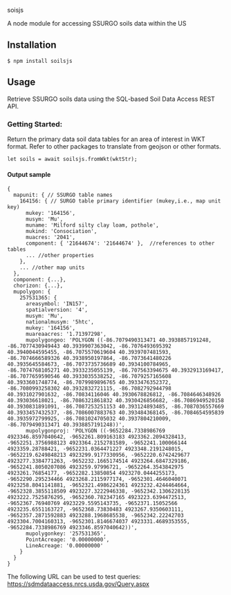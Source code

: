 soisjs

A node module for accessing SSURGO soils data within the US

## Installation

```console
$ npm install soilsjs
```

## Usage

Retrieve SSURGO soils data using the SQL-based Soil Data Access REST API.

### Getting Started:
Return the primary data soil data tables for an area of interest in WKT format. Refer to other packages to translate from geojson or other formats.

```let wktStr = 'polygon((-86.7302676178553 40.4031488400723, -86.73027138053 71 40.4032666167283, -86.7303980022839 40.4035503896778, -86.7303774411828 40.4036807296437, -86.7303165534701 40.4037264832885, -86.7301845989508 40.4037311353392, -86.7299436537218 40.4036649894988, -86.7298337880099 40.403619241858, -86.7296261195992 40.4034443198906, -86.7295670365752 40.403375396507, -86.7295487963104 40.4033229296444, -86.7295891651778 40.4032971947975, -86.7296751509818 40.4031779428205, -86.7297926075345 40.4030645919529, -86.7299309407755 40.402974302328, -86.7300830258591 40.4029800998273, -86.7301991374799 40.40306039039, -86.7302676178553 40.4031488400723))';
let soils = await soilsjs.fromWkt(wktStr);
```
#### Output sample
```
{
  mapunit: { // SSURGO table names
    164156: { // SURGO table primary identifier (mukey,i.e., map unit key)
      mukey: '164156',                                                          
      musym: 'Mu',                                                              
      muname: 'Milford silty clay loam, pothole',                               
      mukind: 'Consociation',                                                                                                    
      muacres: '2041',                                                                                                                
      component: { '21644674': '21644674' },  //references to other tables                                   
      ... //other properties
    },
    ... //other map units
  },
  component: {...},
  chorizon: {...},
  mupolygon: {
    257531365: {
      areasymbol: 'IN157',
      spatialversion: '4',
      musym: 'Mu',
      nationalmusym: '5htc',
      mukey: '164156',
      muareaacres: '1.71397298',
      mupolygongeo: 'POLYGON ((-86.7079490313471 40.3938857191248, -86.7077430949443 40.3939907363042, -86.7076493695392 40.3940044595455, -86.7075570619604 40.3939707481593, -86.7074666589326 40.3938950197864, -86.7073641480226 40.3935645584673, -86.7073735736689 40.3934100784965, -86.7074768105271 40.3933235055139, -86.707563394675 40.3932913169417, -86.7077659590546 40.3933035538252, -86.7079257165608 40.3933601748774, -86.7079989896765 40.3933476352372, -86.7080993258302 40.3932832721115, -86.7082792944798 40.3931027901632, -86.70834116046 40.3930678826812, -86.7084646348926 40.393036618021, -86.7086321861832 40.3930426856682, -86.7086949520158 40.3930831891091, -86.7087253251153 40.393124893485, -86.7087036557669 40.3933457432537, -86.7086007883763 40.393484368145, -86.7084654595839 40.3935972799925, -86.7081024705032 40.3937804210009, -86.7079490313471 40.3938857191248))',
      mupolygonproj: 'POLYGON ((-9652284.7338986769 4923346.8597040642, -9652261.809163183 4923362.2094328413, -9652251.3756988123 4923364.2152781589, -9652241.100066144 4923359.28788421, -9652231.0364471227 4923348.2191248015, -9652219.6249848213 4923299.9177330956, -9652220.6742429677 4923277.3384771263, -9652232.1665174514 4923264.6847329186, -9652241.8050207086 4923259.97996721, -9652264.3543842975 4923261.76854177, -9652282.13850854 4923270.0444255173, -9652290.295234466 4923268.2115977174, -9652301.4646040071 4923258.8041141881, -9652321.4986224361 4923232.4244464664, -9652328.3855118509 4923227.3222946338, -9652342.1306228135 4923222.7525876295, -9652360.782347165 4923223.6394472513, -9652367.76940769 4923229.5595143735, -9652371.15052566 4923235.6551163727, -9652368.73830483 4923267.9350603111, -9652357.2871592883 4923288.1968685538, -9652342.22242703 4923304.7004160313, -9652301.8146674037 4923331.4689353555, -9652284.7338986769 4923346.8597040642))',
      mupolygonkey: '257531365',
      PointAcreage: '0.00000000',
      LineAcreage: '0.00000000'
    }
  }
}
```


                                                                           
The following URL can be used to test queries:                             
<https://sdmdataaccess.nrcs.usda.gov/Query.aspx>
